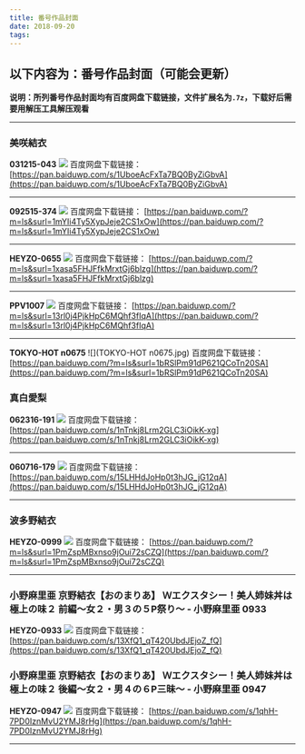 ```yaml
---
title: 番号作品封面
date: 2018-09-20
tags:
---
```

## 以下内容为：番号作品封面（可能会更新）
**说明：所列番号作品封面均有百度网盘下载链接，文件扩展名为`.7z`，下载好后需要用解压工具解压观看**
<!--more-->
***
### 美咲結衣
**031215-043**
![](031215-043.jpg)
百度网盘下载链接：
[https://pan.baiduwp.com/s/1UboeAcFxTa7BQ0ByZiGbvA](https://pan.baiduwp.com/s/1UboeAcFxTa7BQ0ByZiGbvA)
***
**092515-374**
![](092515-374.jpg)
百度网盘下载链接：
[https://pan.baiduwp.com/?m=ls&surl=1mYIi4Ty5XypJeje2CS1xOw](https://pan.baiduwp.com/?m=ls&surl=1mYIi4Ty5XypJeje2CS1xOw)
***
**HEYZO-0655**
![](HEYZO-0655.jpg)
百度网盘下载链接：
[https://pan.baiduwp.com/?m=ls&surl=1xasa5FHJFfkMrxtGj6blzg](https://pan.baiduwp.com/?m=ls&surl=1xasa5FHJFfkMrxtGj6blzg)
***
**PPV1007**
![](PPV1007.jpg)
百度网盘下载链接：
[https://pan.baiduwp.com/?m=ls&surl=13rl0j4PjkHpC6MQhf3fIqA](https://pan.baiduwp.com/?m=ls&surl=13rl0j4PjkHpC6MQhf3fIqA)
***
**TOKYO-HOT n0675**
![](TOKYO-HOT n0675.jpg)
百度网盘下载链接：
[https://pan.baiduwp.com/?m=ls&surl=1bRSlPm91dP621QCoTn20SA](https://pan.baiduwp.com/?m=ls&surl=1bRSlPm91dP621QCoTn20SA)
### 真白愛梨
**062316-191**
![](062316-191.jpg)
百度网盘下载链接：
[https://pan.baiduwp.com/s/1nTnkj8Lrm2GLC3iOikK-xg](https://pan.baiduwp.com/s/1nTnkj8Lrm2GLC3iOikK-xg)
***
**060716-179**
![](060716-179.jpg)
百度网盘下载链接：
[https://pan.baiduwp.com/s/15LHHdJoHp0t3hJG_jG12qA](https://pan.baiduwp.com/s/15LHHdJoHp0t3hJG_jG12qA)
***
### 波多野結衣
**HEYZO-0999**
![](HEYZO-0999.jpg)
百度网盘下载链接：
[https://pan.baiduwp.com/?m=ls&surl=1PmZspMBxnso9jOui72sCZQ](https://pan.baiduwp.com/?m=ls&surl=1PmZspMBxnso9jOui72sCZQ)
***
### 小野麻里亜 京野結衣【おのまりあ】 Ｗエクスタシー！美人姉妹丼は極上の味２ 前編～女２・男３の５P祭り～ - 小野麻里亜 0933
**HEYZO-0933**
![](HEYZO-0933.jpg)
百度网盘下载链接：
[https://pan.baiduwp.com/s/13XfQ1_qT420UbdJEjoZ_fQ](https://pan.baiduwp.com/s/13XfQ1_qT420UbdJEjoZ_fQ)
### 小野麻里亜 京野結衣【おのまりあ】 Ｗエクスタシー！美人姉妹丼は極上の味２ 後編～女２・男４の６P三昧～ - 小野麻里亜 0947
**HEYZO-0947**
![](HEYZO-0947.jpg)
百度网盘下载链接：
[https://pan.baiduwp.com/s/1qhH-7PD0IznMvU2YMJ8rHg](https://pan.baiduwp.com/s/1qhH-7PD0IznMvU2YMJ8rHg)
***